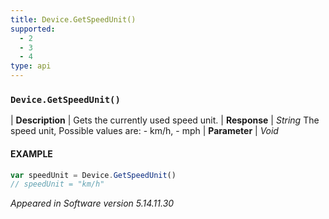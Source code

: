 ```yaml
---
title: Device.GetSpeedUnit()
supported:
  - 2
  - 3
  - 4
type: api
---
```


### `Device.GetSpeedUnit()`

| **Description** | Gets the currently used speed unit.
| **Response** | *String*  The speed unit, Possible values are: - km/h, - mph
| **Parameter**   | *Void*

#### EXAMPLE

```javascript
var speedUnit = Device.GetSpeedUnit()
// speedUnit = "km/h"
```

*Appeared in Software version 5.14.11.30*